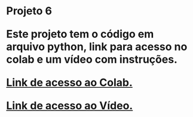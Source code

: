 <h1> Projeto 6
<p></p>
<p> Este projeto tem o código em arquivo python, link para acesso no colab e um vídeo com instruções.

<a href = "https://colab.research.google.com/drive/1xcbW6xSpaREBqMxcJU40QZ8SgZL3Ej5W?usp=sharing"> Link de acesso ao Colab.

<a href = "https://www.youtube.com/watch?v=0_xs8vfhkWg"> Link de acesso ao Vídeo.
